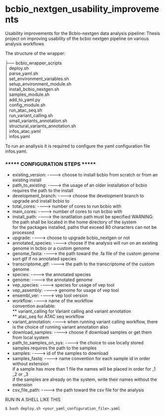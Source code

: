 # bcbio_nextgen_usability_improvements
Usability improvements for the Bcbio-nextgen data analysis pipeline: Thesis project on improving usability of the bcbio nextgen pipeline on various analysis workflows

The structure of the wrapper:

├── bcbio_wrapper_scripts <br />
│  deploy.sh  <br />
│  parse_yaml.sh <br />
│  set_environment_variables.sh <br />
│  setup_environment_module.sh     <br />
│  install_bcbio_nextgen.sh <br />
│  samples_module.sh <br />
│  add_to_yaml.py    <br />
│  config_module.sh <br />
│  run_atac_seq.sh  <br />
│  run_variant_calling.sh <br />
│  small_variants_annotation.sh <br />
│  structural_variants_annotation.sh <br />
│  infos_atac.yaml  <br />
│  infos.yaml  <br />


To run an anallysis it is required to configure the yaml configuration file infos.yaml.

 ### ***** CONFIGURATION STEPS *****

* existing_version:       ----> choose to install bcbio from scratch or from an existing install <br />
* path_to_existing:       ----> the usage of an older installation of bcbio requires the path to the install <br />
* development_branch:     ----> choose the development branch to upgrade and install bcbio to <br />
* total_cores:            ----> number of cores to run bcbio with <br />
* main_cores:             ----> number of cores to run bcbio with <br />
* install_path:           ----> the isnatllation path must be specified
                                WARNING: the path shall be located in the home directory of the system <br />
                                for the packages installed, paths that exceed 80 characters can not be processed <br />
* upgrade:                ----> choose to upgrade bcbio_nextgen or not <br />
* annotated_species:      ----> choose if the analysis will run on an existing genome in bcbio or a custom genome <br />
* genome_fasta:           ----> the path toward the .fa file of the custom genome <br />
                              sort gtf if no annotated species <br />
* transcriptome_gtf:      ----> the path to the transcriptome of the custom genome <br />
* species:                ----> the annotated species <br />
* genome:                 ----> the annotated genome <br />
* vep_species:            ----> species for usage of vep tool <br />
* vep_assembly:           ----> genome for usage of vep tool <br />
* ensembl_ver:            ----> vep tool version <br />
* workflow:               ----> name of the workflow <br />
                              convention available: <br />
                                        ** variant_calling for Variant calling and variant annotation <br />
                                        ** atac_seq for ATAC seq workflow <br />
* variant_annotation:     ----> when running variant calling workflow, there is the choice of running variant annotation also <br />
* download_samples:       ----> choose if download samples or get them from local system <br />
* path_to_samples_on_sys: ----> the choice to use locally stored samples requires the path to the samples <br />
* samples:                ----> id of the samples to download <br />
* samples_fastq:          ----> name convention for each sample id in order without extension <br />
                                if a sample has more than 1 file the names will be placed in order for _1 _2 or _3 <br />
                                if the samples are already on the system, write their names without the extension <br />
* csv_file_path:          ----> the path toward the csv file for the analysis <br />


RUN IN A SHELL LIKE THIS

    $ bash deploy.sh <your_yaml_configuration_file>.yaml
